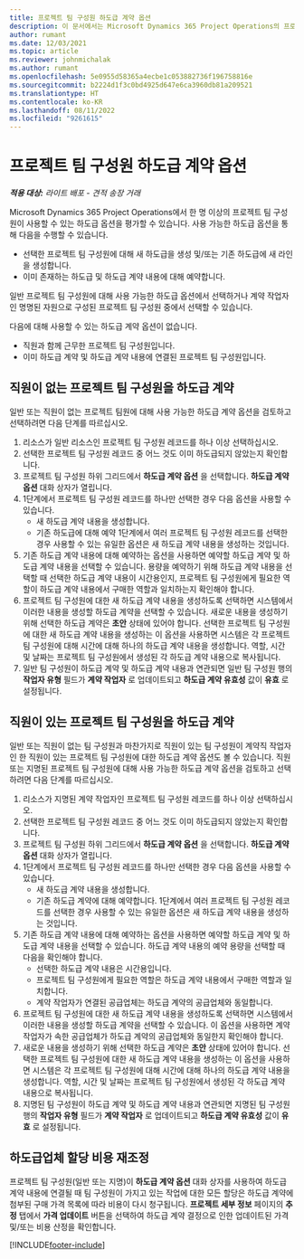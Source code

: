 ```yaml
---
title: 프로젝트 팀 구성원 하도급 계약 옵션
description: 이 문서에서는 Microsoft Dynamics 365 Project Operations의 프로젝트 팀 구성원을 위한 하도급 옵션에 대해 설명합니다.
author: rumant
ms.date: 12/03/2021
ms.topic: article
ms.reviewer: johnmichalak
ms.author: rumant
ms.openlocfilehash: 5e0955d58365a4ecbe1c053882736f196758816e
ms.sourcegitcommit: b2224d1f3c0bd4925d647e6ca3960db81a209521
ms.translationtype: HT
ms.contentlocale: ko-KR
ms.lasthandoff: 08/11/2022
ms.locfileid: "9261615"
---
```

# <a name="subcontracting-options-for-project-team-members"></a>프로젝트 팀 구성원 하도급 계약 옵션

_**적용 대상:** 라이트 배포 - 견적 송장 거래_

Microsoft Dynamics 365 Project Operations에서 한 명 이상의 프로젝트 팀 구성원이 사용할 수 있는 하도급 옵션을 평가할 수 있습니다. 사용 가능한 하도급 옵션을 통해 다음을 수행할 수 있습니다.

- 선택한 프로젝트 팀 구성원에 대해 새 하도급을 생성 및/또는 기존 하도급에 새 라인을 생성합니다. 
- 이미 존재하는 하도급 및 하도급 계약 내용에 대해 예약합니다. 

일반 프로젝트 팀 구성원에 대해 사용 가능한 하도급 옵션에서 선택하거나 계약 작업자인 명명된 자원으로 구성된 프로젝트 팀 구성원 중에서 선택할 수 있습니다. 

다음에 대해 사용할 수 있는 하도급 계약 옵션이 없습니다.

- 직원과 함께 근무한 프로젝트 팀 구성원입니다. 
- 이미 하도급 계약 및 하도급 계약 내용에 연결된 프로젝트 팀 구성원입니다. 

## <a name="subcontracting-an-unstaffed-project-team-member"></a>직원이 없는 프로젝트 팀 구성원을 하도급 계약

일반 또는 직원이 없는 프로젝트 팀원에 대해 사용 가능한 하도급 계약 옵션을 검토하고 선택하려면 다음 단계를 따르십시오.

1. 리소스가 일반 리소스인 프로젝트 팀 구성원 레코드를 하나 이상 선택하십시오.
2. 선택한 프로젝트 팀 구성원 레코드 중 어느 것도 이미 하도급되지 않았는지 확인합니다. 
3. 프로젝트 팀 구성원 하위 그리드에서 **하도급 계약 옵션** 을 선택합니다. **하도급 계약 옵션** 대화 상자가 열립니다. 
4. 1단계에서 프로젝트 팀 구성원 레코드를 하나만 선택한 경우 다음 옵션을 사용할 수 있습니다.
    - 새 하도급 계약 내용을 생성합니다. 
    - 기존 하도급에 대해 예약 1단계에서 여러 프로젝트 팀 구성원 레코드를 선택한 경우 사용할 수 있는 유일한 옵션은 새 하도급 계약 내용을 생성하는 것입니다.
5. 기존 하도급 계약 내용에 대해 예약하는 옵션을 사용하면 예약할 하도급 계약 및 하도급 계약 내용을 선택할 수 있습니다. 용량을 예약하기 위해 하도급 계약 내용을 선택할 때 선택한 하도급 계약 내용이 시간용인지, 프로젝트 팀 구성원에게 필요한 역할이 하도급 계약 내용에서 구매한 역할과 일치하는지 확인해야 합니다.
6. 프로젝트 팀 구성원에 대한 새 하도급 계약 내용을 생성하도록 선택하면 시스템에서 이러한 내용을 생성할 하도급 계약을 선택할 수 있습니다. 새로운 내용을 생성하기 위해 선택한 하도급 계약은 **초안** 상태에 있어야 합니다. 선택한 프로젝트 팀 구성원에 대한 새 하도급 계약 내용을 생성하는 이 옵션을 사용하면 시스템은 각 프로젝트 팀 구성원에 대해 시간에 대해 하나의 하도급 계약 내용을 생성합니다. 역할, 시간 및 날짜는 프로젝트 팀 구성원에서 생성된 각 하도급 계약 내용으로 복사됩니다. 
7. 일반 팀 구성원이 하도급 계약 및 하도급 계약 내용과 연관되면 일반 팀 구성원 행의 **작업자 유형** 필드가 **계약 작업자** 로 업데이트되고 **하도급 계약 유효성** 값이 **유효** 로 설정됩니다.

## <a name="subcontracting-a-staffed-project-team-member"></a>직원이 있는 프로젝트 팀 구성원을 하도급 계약

일반 또는 직원이 없는 팀 구성원과 마찬가지로 직원이 있는 팀 구성원이 계약직 작업자인 한 직원이 있는 프로젝트 팀 구성원에 대한 하도급 계약 옵션도 볼 수 있습니다. 직원 또는 지명된 프로젝트 팀 구성원에 대해 사용 가능한 하도급 계약 옵션을 검토하고 선택하려면 다음 단계를 따르십시오.

1. 리소스가 지명된 계약 작업자인 프로젝트 팀 구성원 레코드를 하나 이상 선택하십시오.
2. 선택한 프로젝트 팀 구성원 레코드 중 어느 것도 이미 하도급되지 않았는지 확인합니다. 
3. 프로젝트 팀 구성원 하위 그리드에서 **하도급 계약 옵션** 을 선택합니다. **하도급 계약 옵션** 대화 상자가 열립니다. 
4. 1단계에서 프로젝트 팀 구성원 레코드를 하나만 선택한 경우 다음 옵션을 사용할 수 있습니다.
      - 새 하도급 계약 내용을 생성합니다.
      - 기존 하도급 계약에 대해 예약합니다.
  1단계에서 여러 프로젝트 팀 구성원 레코드를 선택한 경우 사용할 수 있는 유일한 옵션은 새 하도급 계약 내용을 생성하는 것입니다.
5. 기존 하도급 계약 내용에 대해 예약하는 옵션을 사용하면 예약할 하도급 계약 및 하도급 계약 내용을 선택할 수 있습니다. 하도급 계약 내용의 예약 용량을 선택할 때 다음을 확인해야 합니다.
      - 선택한 하도급 계약 내용은 시간용입니다. 
      - 프로젝트 팀 구성원에게 필요한 역할은 하도급 계약 내용에서 구매한 역할과 일치합니다. 
      - 계약 작업자가 연결된 공급업체는 하도급 계약의 공급업체와 동일합니다.
6. 프로젝트 팀 구성원에 대한 새 하도급 계약 내용을 생성하도록 선택하면 시스템에서 이러한 내용을 생성할 하도급 계약을 선택할 수 있습니다. 이 옵션을 사용하면 계약 작업자가 속한 공급업체가 하도급 계약의 공급업체와 동일한지 확인해야 합니다. 
7. 새로운 내용을 생성하기 위해 선택한 하도급 계약은 **초안** 상태에 있어야 합니다. 선택한 프로젝트 팀 구성원에 대한 새 하도급 계약 내용을 생성하는 이 옵션을 사용하면 시스템은 각 프로젝트 팀 구성원에 대해 시간에 대해 하나의 하도급 계약 내용을 생성합니다. 역할, 시간 및 날짜는 프로젝트 팀 구성원에서 생성된 각 하도급 계약 내용으로 복사됩니다.  
8. 지명된 팀 구성원이 하도급 계약 및 하도급 계약 내용과 연관되면 지명된 팀 구성원 행의 **작업자 유형** 필드가 **계약 작업자** 로 업데이트되고 **하도급 계약 유효성** 값이 **유효** 로 설정됩니다.

## <a name="re-costing-subcontractor-assignments"></a>하도급업체 할당 비용 재조정

프로젝트 팀 구성원(일반 또는 지명)이 **하도급 계약 옵션** 대화 상자를 사용하여 하도급 계약 내용에 연결될 때 팀 구성원이 가지고 있는 작업에 대한 모든 할당은 하도급 계약에 첨부된 구매 가격 목록에 따라 비용이 다시 청구됩니다. **프로젝트 세부 정보** 페이지의 **추정** 탭에서 **가격 업데이트** 버튼을 선택하여 하도급 계약 결정으로 인한 업데이트된 가격 및/또는 비용 산정을 확인합니다.

[!INCLUDE[footer-include](../../includes/footer-banner.md)]
